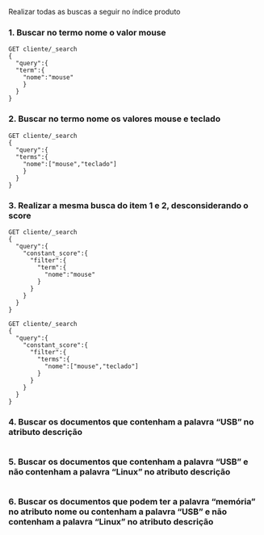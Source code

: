 Realizar todas as buscas a seguir no índice produto

### 1. Buscar no termo nome o valor mouse
```
GET cliente/_search
{
  "query":{
  "term":{
    "nome":"mouse"
    }
  }
}
```

### 2. Buscar no termo nome os valores mouse e teclado
```
GET cliente/_search
{
  "query":{
  "terms":{
    "nome":["mouse","teclado"]
    }
  }
}
```

### 3. Realizar a mesma busca do item 1 e 2, desconsiderando o score
```
GET cliente/_search
{
  "query":{
    "constant_score":{
      "filter":{
        "term":{
          "nome":"mouse"
        }
      }
    }
  }
}
```
```
GET cliente/_search
{
  "query":{
    "constant_score":{
      "filter":{
        "terms":{
          "nome":["mouse","teclado"]
        }
      }
    }
  }
}
```

### 4. Buscar os documentos que contenham a palavra “USB” no atributo descrição
```
```

### 5. Buscar os documentos que contenham a palavra “USB” e não contenham a palavra “Linux” no atributo descrição
```
```

### 6. Buscar os documentos que podem ter a palavra “memória” no atributo nome ou contenham a palavra “USB” e não contenham a palavra “Linux” no atributo descrição
```
```
